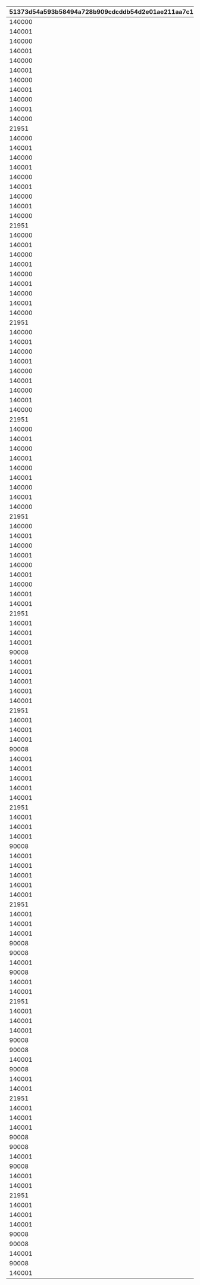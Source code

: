 |51373d54a593b58494a728b909cdcddb54d2e01ae211aa7c12385b10afa96f40|5411bcef4ca9b6ca750a342d08c18a5437c7ea94efcc8fd8a4085d6276a8ed8b|c248d64dd7d4247581c11ec092b0f1237746f9922232732379edea13f9550636|bdfda2c27120f6d9afb0f8eda6d58a3705bdfb43a4dff92ee618bdb62327477f|b1b2b7c0d656bc5b7c7db006297978ffb3f7a21e993b1a9a53087b6918afc423|c69b0043260c3c0d7a47e13bf3475b3f7beaf97f718f3d394975b4dacd095a7f|9cabe94d8edffe88fa0102caf16f8e633295bb8ee967af8fc317abe3b15019e7|35c975eceb9321692296e3175be7ad0c79c7f58e40190789a03d82819031c548|10c98c9203eaa71b7fd0bc1b544fce4c3d9c377b3a56a14271af00b3071e7e1b|019db70e3b0d15938a81f6be63b84c112463740658a54a6e42e9bbd550976874|b6150a5d1d3669869a2b8009364e424b0a7c94ee9127223c24d32d7e5ba9408f|a80daea4996358f09428ababf21643fd7f08051781320f19c3c760227d67a2fc|7ad24b44359ffb7a7a815df2232af1f0e4ca56038b548034050dd8ac7ca00285|fc379d987e8ea043a28d74b44e35be1d6902cbd3ded49bab650888f3e9e052e4|6dcd13ab651bc0f44e69b992f35ec95401b91fa18b13579917361b931522e85c|6a2cf263cb582f2970ad04a71ef7f90eaf9828a6fa4167b355e67c020aeef896|a2f60fafbc5fa9f461e2752b0e697e26b6c9fca1e8738d25d9bd855852d107c5|0be86d70380216990a5c6b6c7102a7645b4fd0c786e0731cace8fbcc1df932ea|8fd6cd42578178ce165f23ce07faf994208991583a33767a2a9e980bafe92bb8|
| --- | --- | --- | --- | --- | --- | --- | --- | --- | --- | --- | --- | --- | --- | --- | --- | --- | --- | --- |
|140000|2|140001|4|1|90005|32001|1|500|5|1|12|2|500000|4|10|94002|2|90008|
|140001|8|25001|4|1|94002|32001|2|200|10|1|0|12|0|2|500000|0|1|91002|
|140000|2|140001|4|1|90005|32001|1|500|15|2|12|2|750000|4|5|94002|2|90008|
|140001|8|25001|4|1|94002|32001|2|300|20|2|0|12|0|2|750000|0|1|91002|
|140000|2|140001|4|1|90005|32001|1|500|25|2|12|2|750000|4|5|94002|2|90008|
|140001|8|25001|4|1|94002|32001|2|500|30|3|0|12|0|2|750000|0|1|91002|
|140000|2|140001|4|1|90005|32001|1|750|35|3|12|2|1000000|4|5|94002|2|90008|
|140001|2|25001|4|1|94002|32001|2|1000|40|4|0|12|0|2|1000000|0|1|90008|
|140000|2|140001|4|1|90005|32001|1|1250|45|4|12|2|2000000|4|5|94002|2|90008|
|140001|2|25001|4|1|94002|32001|2|1500|50|4|0|12|0|2|2000000|0|1|90008|
|140000|2|140001|4|1|90005|32002|1|500|5|1|12|2|500000|4|10|94002|2|90008|
|21951|8|140001|2|1|25001|32002|1|200|10|1|12|2|500000|4|1|94002|2|91002|
|140000|2|140001|4|1|90005|32002|1|700|15|2|12|2|750000|4|5|94002|2|90008|
|140001|8|25001|4|1|94002|32002|2|300|20|2|0|12|0|2|750000|0|1|91002|
|140000|2|140001|4|1|90005|32002|1|700|25|2|12|2|750000|4|5|94002|2|90008|
|140001|8|25001|4|1|94002|32002|2|500|30|3|0|12|0|2|750000|0|1|91002|
|140000|2|140001|4|1|90005|32002|1|1000|35|3|12|2|1000000|4|5|94002|2|90008|
|140001|2|25001|4|1|94002|32002|2|1000|40|4|0|12|0|2|1000000|0|1|90008|
|140000|2|140001|4|1|90005|32002|1|1250|45|4|12|2|2000000|4|5|94002|2|90008|
|140001|2|25001|4|1|94002|32002|2|1500|50|4|0|12|0|2|2000000|0|1|90008|
|140000|2|140001|4|1|90005|32003|1|500|5|1|12|2|500000|4|10|94002|2|90008|
|21951|8|140001|2|1|25001|32003|1|200|10|1|12|2|500000|4|1|94002|2|91002|
|140000|2|140001|4|1|90005|32003|1|700|15|2|12|2|750000|4|5|94002|2|90008|
|140001|8|25001|4|1|94002|32003|2|300|20|2|0|12|0|2|750000|0|1|91002|
|140000|2|140001|4|1|90005|32003|1|700|25|2|12|2|750000|4|5|94002|2|90008|
|140001|8|25001|4|1|94002|32003|2|500|30|3|0|12|0|2|750000|0|1|91002|
|140000|2|140001|4|1|90005|32003|1|1000|35|3|12|2|1000000|4|5|94002|2|90008|
|140001|2|25001|4|1|94002|32003|2|1000|40|4|0|12|0|2|1000000|0|1|90008|
|140000|2|140001|4|1|90005|32003|1|1250|45|4|12|2|2000000|4|5|94002|2|90008|
|140001|2|25001|4|1|94002|32003|2|1500|50|4|0|12|0|2|2000000|0|1|90008|
|140000|2|140001|4|1|90005|32004|1|500|5|1|12|2|500000|4|10|94002|2|90008|
|21951|8|140001|2|1|25001|32004|1|200|10|1|12|2|500000|4|1|94002|2|91002|
|140000|2|140001|4|1|90005|32004|1|700|15|2|12|2|750000|4|5|94002|2|90008|
|140001|8|25001|4|1|94002|32004|2|300|20|2|0|12|0|2|750000|0|1|91002|
|140000|2|140001|4|1|90005|32004|1|700|25|2|12|2|750000|4|5|94002|2|90008|
|140001|8|25001|4|1|94002|32004|2|500|30|3|0|12|0|2|750000|0|1|91002|
|140000|2|140001|4|1|90005|32004|1|1000|35|3|12|2|1000000|4|5|94002|2|90008|
|140001|2|25001|4|1|94002|32004|2|1000|40|4|0|12|0|2|1000000|0|1|90008|
|140000|2|140001|4|1|90005|32004|1|1250|45|4|12|2|2000000|4|5|94002|2|90008|
|140001|2|25001|4|1|94002|32004|2|1500|50|4|0|12|0|2|2000000|0|1|90008|
|140000|2|140001|4|1|90005|32005|1|500|5|1|12|2|500000|4|10|94002|2|90008|
|21951|8|140001|2|1|25001|32005|1|200|10|1|12|2|500000|4|1|94002|2|91002|
|140000|2|140001|4|1|90005|32005|1|700|15|2|12|2|750000|4|5|94002|2|90008|
|140001|8|25001|4|1|94002|32005|2|300|20|2|0|12|0|2|750000|0|1|91002|
|140000|2|140001|4|1|90005|32005|1|700|25|2|12|2|750000|4|5|94002|2|90008|
|140001|8|25001|4|1|94002|32005|2|500|30|3|0|12|0|2|750000|0|1|91002|
|140000|2|140001|4|1|90005|32005|1|1000|35|3|12|2|1000000|4|5|94002|2|90008|
|140001|2|25001|4|1|94002|32005|2|1000|40|4|0|12|0|2|1000000|0|1|90008|
|140000|2|140001|4|1|90005|32005|1|1250|45|4|12|2|2000000|4|5|94002|2|90008|
|140001|2|25001|4|1|94002|32005|2|1500|50|4|0|12|0|2|2000000|0|1|90008|
|140000|2|140001|4|1|90005|32006|1|500|5|1|12|2|500000|4|10|94002|2|90008|
|21951|8|140001|2|1|25001|32006|1|200|10|1|12|2|500000|4|1|94002|2|91002|
|140000|2|140001|4|1|90005|32006|1|700|15|2|12|2|750000|4|5|94002|2|90008|
|140001|8|25001|4|1|94002|32006|2|300|20|2|0|12|0|2|750000|0|1|91002|
|140000|2|140001|4|1|90005|32006|1|700|25|2|12|2|750000|4|5|94002|2|90008|
|140001|8|25001|4|1|94002|32006|2|500|30|3|0|12|0|2|750000|0|1|91002|
|140000|2|140001|4|1|90005|32006|1|1000|35|3|12|2|1000000|4|5|94002|2|90008|
|140001|2|25001|4|1|94002|32006|2|1000|40|4|0|12|0|2|1000000|0|1|90008|
|140000|2|140001|4|1|90005|32006|1|1250|45|4|12|2|2000000|4|5|94002|2|90008|
|140001|2|25001|4|1|94002|32006|2|1500|50|4|0|12|0|2|2000000|0|1|90008|
|140001|2|90005|4|1|94002|32007|15|500|5|1|0|12|0|2|500000|0|10|90008|
|21951|8|140001|2|1|25001|32007|1|100|10|1|12|2|500000|4|1|94002|5|91002|
|140001|2|90005|4|1|94002|32007|15|1000|15|2|0|12|0|2|750000|0|5|90008|
|140001|8|25001|4|1|94002|32007|5|150|20|2|0|12|0|2|750000|0|1|91002|
|140001|2|90005|4|1|94002|32007|15|1500|25|2|0|12|0|2|750000|0|5|90008|
|90008|8|140001|2|1|25001|32007|3000|250|30|3|12|2|750000|4|1|94002|5|91002|
|140001|2|90005|4|1|94002|32007|15|3500|35|3|0|12|0|2|1000000|0|5|90008|
|140001|2|25001|4|1|94002|32007|5|4000|40|4|0|12|0|2|1000000|0|1|90008|
|140001|2|90005|4|1|94002|32007|15|4500|45|4|0|12|0|2|2000000|0|5|90008|
|140001|2|25001|4|1|94002|32007|5|5000|50|4|0|12|0|2|2000000|0|1|90008|
|140001|2|90005|4|1|94002|32008|15|500|5|1|0|12|0|2|500000|0|10|90008|
|21951|8|140001|2|1|25001|32008|1|100|10|1|12|2|500000|4|1|94002|5|91002|
|140001|2|90005|4|1|94002|32008|15|1000|15|2|0|12|0|2|750000|0|5|90008|
|140001|8|25001|4|1|94002|32008|5|150|20|2|0|12|0|2|750000|0|1|91002|
|140001|2|90005|4|1|94002|32008|15|1500|25|2|0|12|0|2|750000|0|5|90008|
|90008|8|140001|2|1|25001|32008|3000|250|30|3|12|2|750000|4|1|94002|5|91002|
|140001|2|90005|4|1|94002|32008|15|3500|35|3|0|12|0|2|1000000|0|5|90008|
|140001|2|25001|4|1|94002|32008|5|4000|40|4|0|12|0|2|1000000|0|1|90008|
|140001|2|90005|4|1|94002|32008|15|4500|45|4|0|12|0|2|2000000|0|5|90008|
|140001|2|25001|4|1|94002|32008|5|5000|50|4|0|12|0|2|2000000|0|1|90008|
|140001|2|90005|4|1|94002|32009|15|500|5|1|0|12|0|2|500000|0|10|90008|
|21951|8|140001|2|1|25001|32009|1|100|10|1|12|2|500000|4|1|94002|5|91002|
|140001|2|90005|4|1|94002|32009|15|1000|15|2|0|12|0|2|750000|0|5|90008|
|140001|8|25001|4|1|94002|32009|5|150|20|2|0|12|0|2|750000|0|1|91002|
|140001|2|90005|4|1|94002|32009|15|1500|25|2|0|12|0|2|750000|0|5|90008|
|90008|8|140001|2|1|25001|32009|3000|250|30|3|12|2|750000|4|1|94002|5|91002|
|140001|2|90005|4|1|94002|32009|15|3500|35|3|0|12|0|2|1000000|0|5|90008|
|140001|2|25001|4|1|94002|32009|5|4000|40|4|0|12|0|2|1000000|0|1|90008|
|140001|2|90005|4|1|94002|32009|15|4500|45|4|0|12|0|2|2000000|0|5|90008|
|140001|2|25001|4|1|94002|32009|5|5000|50|4|0|12|0|2|2000000|0|1|90008|
|140001|2|90005|4|1|94002|32010|15|500|5|1|0|12|0|2|500000|0|10|90008|
|21951|8|140001|2|1|25001|32010|1|100|10|1|12|2|500000|4|1|94002|5|91002|
|140001|2|90005|4|1|94002|32010|15|1000|15|2|0|12|0|2|750000|0|5|90008|
|140001|8|25001|4|1|94002|32010|5|150|20|2|0|12|0|2|750000|0|1|91002|
|140001|2|90005|4|1|94002|32010|15|1500|25|2|0|12|0|2|750000|0|5|90008|
|90008|8|140001|2|1|25001|32010|3000|250|30|3|12|2|750000|4|1|94002|5|91002|
|90008|18|140001|2|1|90005|32010|3500|1|35|3|12|2|1000000|4|5|94002|15|4101401|
|140001|2|25001|4|1|94002|32010|5|4000|40|4|0|12|0|2|1000000|0|1|90008|
|90008|18|140001|2|1|90005|32010|4500|1|45|4|12|2|2000000|4|5|94002|15|4109401|
|140001|2|25001|4|1|94002|32010|5|5000|50|4|0|12|0|2|2000000|0|1|90008|
|140001|2|90005|4|1|94002|32011|15|500|5|1|0|12|0|2|500000|0|10|90008|
|21951|8|140001|2|1|25001|32011|1|100|10|1|12|2|500000|4|1|94002|5|91002|
|140001|2|90005|4|1|94002|32011|15|1000|15|2|0|12|0|2|750000|0|5|90008|
|140001|8|25001|4|1|94002|32011|5|150|20|2|0|12|0|2|750000|0|1|91002|
|140001|2|90005|4|1|94002|32011|15|1500|25|2|0|12|0|2|750000|0|5|90008|
|90008|8|140001|2|1|25001|32011|3000|250|30|3|12|2|750000|4|1|94002|5|91002|
|90008|18|140001|2|1|90005|32011|3500|1|35|3|12|2|1000000|4|5|94002|15|4301401|
|140001|2|25001|4|1|94002|32011|5|4000|40|4|0|12|0|2|1000000|0|1|90008|
|90008|18|140001|2|1|90005|32011|4500|1|45|4|12|2|2000000|4|5|94002|15|4303401|
|140001|2|25001|4|1|94002|32011|5|5000|50|4|0|12|0|2|2000000|0|1|90008|
|140001|2|90005|4|1|94002|32012|15|500|5|1|0|12|0|2|500000|0|10|90008|
|21951|8|140001|2|1|25001|32012|1|100|10|1|12|2|500000|4|1|94002|5|91002|
|140001|2|90005|4|1|94002|32012|15|1000|15|2|0|12|0|2|750000|0|5|90008|
|140001|8|25001|4|1|94002|32012|5|150|20|2|0|12|0|2|750000|0|1|91002|
|140001|2|90005|4|1|94002|32012|15|1500|25|2|0|12|0|2|750000|0|5|90008|
|90008|8|140001|2|1|25001|32012|3000|250|30|3|12|2|750000|4|1|94002|5|91002|
|90008|18|140001|2|1|90005|32012|3500|1|35|3|12|2|1000000|4|5|94002|15|4201401|
|140001|2|25001|4|1|94002|32012|5|4000|40|4|0|12|0|2|1000000|0|1|90008|
|90008|18|140001|2|1|90005|32012|4500|1|45|4|12|2|2000000|4|5|94002|15|4204401|
|140001|2|25001|4|1|94002|32012|5|5000|50|4|0|12|0|2|2000000|0|1|90008|
|140001|2|90005|4|1|94002|32013|15|500|5|1|0|12|0|2|500000|0|10|90008|
|21951|8|140001|2|1|25001|32013|1|100|10|1|12|2|500000|4|1|94002|5|91002|
|140001|2|90005|4|1|94002|32013|15|1000|15|2|0|12|0|2|750000|0|5|90008|
|140001|8|25001|4|1|94002|32013|5|150|20|2|0|12|0|2|750000|0|1|91002|
|140001|2|90005|4|1|94002|32013|15|1500|25|2|0|12|0|2|750000|0|5|90008|
|90008|8|140001|2|1|25001|32013|3000|250|30|3|12|2|750000|4|1|94002|5|91002|
|90008|18|140001|2|1|90005|32013|3500|1|35|3|12|2|1000000|4|5|94002|15|4110401|
|140001|2|25001|4|1|94002|32013|5|4000|40|4|0|12|0|2|1000000|0|1|90008|
|90008|18|140001|2|1|90005|32013|4500|1|45|4|12|2|2000000|4|5|94002|15|4102401|
|140001|2|25001|4|1|94002|32013|5|5000|50|4|0|12|0|2|2000000|0|1|90008|